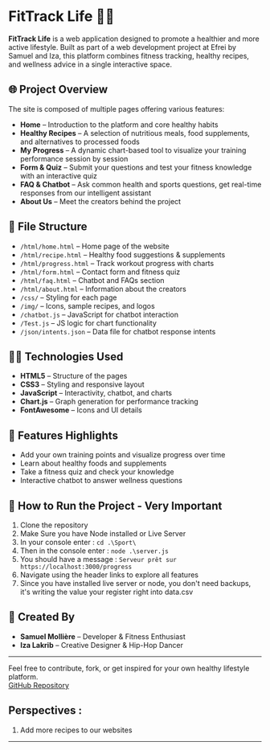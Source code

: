 # FitTrack Life 🏃🥗

**FitTrack Life** is a web application designed to promote a healthier and more active lifestyle. Built as part of a web development project at Efrei by Samuel and Iza, this platform combines fitness tracking, healthy recipes, and wellness advice in a single interactive space.

## 🌐 Project Overview

The site is composed of multiple pages offering various features:
- **Home** – Introduction to the platform and core healthy habits
- **Healthy Recipes** – A selection of nutritious meals, food supplements, and alternatives to processed foods
- **My Progress** – A dynamic chart-based tool to visualize your training performance session by session
- **Form & Quiz** – Submit your questions and test your fitness knowledge with an interactive quiz
- **FAQ & Chatbot** – Ask common health and sports questions, get real-time responses from our intelligent assistant
- **About Us** – Meet the creators behind the project

## 📂 File Structure

- `/html/home.html` – Home page of the website  
- `/html/recipe.html` – Healthy food suggestions & supplements  
- `/html/progress.html` – Track workout progress with charts  
- `/html/form.html` – Contact form and fitness quiz  
- `/html/faq.html` – Chatbot and FAQs section  
- `/html/about.html` – Information about the creators  
- `/css/` – Styling for each page  
- `/img/` – Icons, sample recipes, and logos  
- `/chatbot.js` – JavaScript for chatbot interaction  
- `/Test.js` – JS logic for chart functionality  
- `/json/intents.json` – Data file for chatbot response intents  

## 👨‍💻 Technologies Used

- **HTML5** – Structure of the pages  
- **CSS3** – Styling and responsive layout  
- **JavaScript** – Interactivity, chatbot, and charts  
- **Chart.js** – Graph generation for performance tracking  
- **FontAwesome** – Icons and UI details  

## 📱 Features Highlights

- Add your own training points and visualize progress over time  
- Learn about healthy foods and supplements  
- Take a fitness quiz and check your knowledge  
- Interactive chatbot to answer wellness questions   

## 🚀 How to Run the Project - Very Important

1. Clone the repository
2. Make Sure you have Node installed or Live Server
3. In your console enter : `cd .\Sport\`
4. Then in the console enter : `node .\server.js`
5. You should have a message : `Serveur prêt sur https://localhost:3000/progress`
6. Navigate using the header links to explore all features  
7. Since you have installed live server or node, you don't need backups, it's writing the value your register right into data.csv  

## 🧠 Created By

- **Samuel Mollière** – Developer & Fitness Enthusiast  
- **Iza Lakrib** – Creative Designer & Hip-Hop Dancer  

---


Feel free to contribute, fork, or get inspired for your own healthy lifestyle platform.  
[GitHub Repository](https://github.com/Samu7l/WebProgramming)



## Perspectives :
1. Add more recipes to our websites
---

